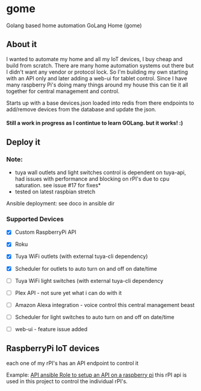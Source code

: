 # gome
Golang based home automation
GoLang Home (gome)

## About it
   I wanted to automate my home and all my IoT devices, I buy cheap and build from scratch.  There are many home
   automation systems out there but I didn't want any vendor or protocol lock. So I'm building my own starting with an 
   API only and later adding a web-ui for tablet control. Since I have many raspberry Pi's doing many things around my 
   house this can tie it all together for central management and control. 

   Starts up with a base devices.json loaded into redis from there endpoints to add/remove devices from the database 
   and update the json.
   
#### Still a work in progress as I contintue to learn GOLang.  but it works! :)

## Deploy it
### Note:
* tuya wall outlets and light switches control is dependent on tuya-api, had issues with performance and blocking on 
rPI's due to cpu saturation. 
see issue #17 for fixes*
* tested on latest raspbian stretch

Ansible deployment: see doco in ansible dir


### Supported Devices
   -[x] Custom RaspberryPi API
   -[x] Roku
   -[x] Tuya WiFi outlets (with external tuya-cli dependency)
   -[x] Scheduler for outlets to auto turn on and off on date/time
   -[ ] Tuya WiFi light switches (with external tuya-cli dependency
   -[ ] Plex API - not sure yet what i can do with it
   -[ ] Amazon Alexa integration - voice control this central management beast
   -[ ] Scheduler for light switches to auto turn on and off on date/time
   -[ ] web-ui - feature issue added
   
   
## RaspberryPi IoT devices
   
   each one of my rPI's has an API endpoint to control it
   
   Example:  [API ansible Role to setup an API on a raspberry pi](https://github.com/RebelIT/ansible-piDAK) this rPI api
   is used in this project to control the individual rPI's.
